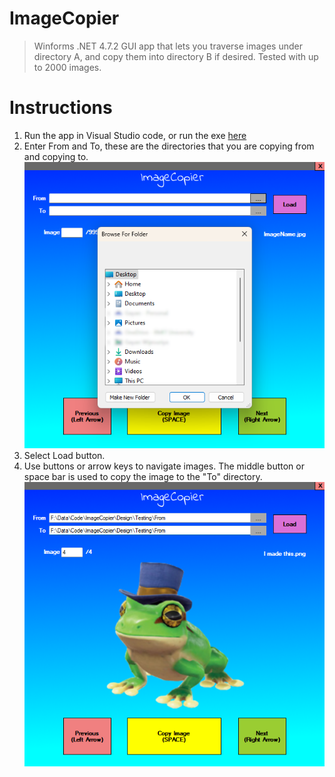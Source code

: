 # ImageCopier

> Winforms .NET 4.7.2 GUI app that lets you traverse images under directory A, and copy them into directory B if desired. Tested with up to 2000 images.

# Instructions
1. Run the app in Visual Studio code, or run the exe [here](./bin/Debug/ImageCopier.exe)
2. Enter From and To, these are the directories that you are copying from and copying to.
 ![Entering directories](./images/Step1.png)
3. Select Load button.
4. Use buttons or arrow keys to navigate images. The middle button or space bar is used to copy the image to the "To" directory. ![LoadedImages](./images/Step2.png)

